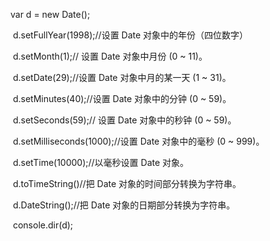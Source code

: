 var d = new Date();

​            d.setFullYear(1998);//设置 Date 对象中的年份（四位数字）

​            d.setMonth(1);//  设置 Date 对象中月份 (0 ~ 11)。

​            d.setDate(29);//设置 Date 对象中月的某一天 (1 ~ 31)。

​            d.setMinutes(40);//设置 Date 对象中的分钟 (0 ~ 59)。

​            d.setSeconds(59);//     设置 Date 对象中的秒钟 (0 ~ 59)。

​            d.setMilliseconds(1000);//设置 Date 对象中的毫秒 (0 ~ 999)。

​            d.setTime(10000);//以毫秒设置 Date 对象。

​            d.toTimeString()//把 Date 对象的时间部分转换为字符串。

​            d.DateString();//把 Date 对象的日期部分转换为字符串。

​            console.dir(d);